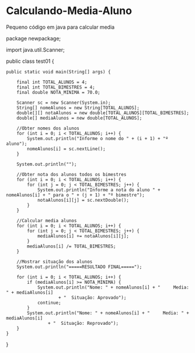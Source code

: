 # Calculando-Media-Aluno
Pequeno código em java para calcular media

package newpackage;

import java.util.Scanner;

public class test01 {

    public static void main(String[] args) {

        final int TOTAL_ALUNOS = 4;
        final int TOTAL_BIMESTRES = 4;
        final double NOTA_MINIMA = 70.0;

        Scanner sc = new Scanner(System.in);
        String[] nomeAlunos = new String[TOTAL_ALUNOS];
        double[][] notaAlunos = new double[TOTAL_ALUNOS][TOTAL_BIMESTRES];
        double[] mediaAlunos = new double[TOTAL_ALUNOS];

        //Obter nomes dos alunos
        for (int i = 0; i < TOTAL_ALUNOS; i++) {
            System.out.println("Informe o nome do " + (i + 1) + "º aluno");
            nomeAlunos[i] = sc.nextLine();
        }

        System.out.println("");

        //Obter nota dos alunos todos os bimestres
        for (int i = 0; i < TOTAL_ALUNOS; i++) {
            for (int j = 0; j < TOTAL_BIMESTRES; j++) {
                System.out.println("Informe a nota do aluno " + nomeAlunos[i] + " para o " + (j + 1) + "º bimestre");
                notaAlunos[i][j] = sc.nextDouble();
            }
        }

        //Calcular media alunos
        for (int i = 0; i < TOTAL_ALUNOS; i++) {
            for (int j = 0; j < TOTAL_BIMESTRES; j++) {
                mediaAlunos[i] += notaAlunos[i][j];
            }
            mediaAlunos[i] /= TOTAL_BIMESTRES;
        }

        //Mostrar situação dos alunos
        System.out.println("=====RESULTADO FINAL=====");

        for (int i = 0; i < TOTAL_ALUNOS; i++) {
            if (mediaAlunos[i] >= NOTA_MINIMA) {
                System.out.println("Nome: " + nomeAlunos[i] + "     Media: " + mediaAlunos[i]
                        + "  Situação: Aprovado");
                continue;
            }
            System.out.println("Nome: " + nomeAlunos[i] + "     Media: " + mediaAlunos[i]
                    + "  Situação: Reprovado");
        }
    }
}
